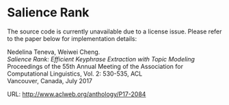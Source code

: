 # Salience Rank

The source code is currently unavailable due to a license issue. Please refer to the paper below for implementation details:

Nedelina Teneva, Weiwei Cheng.\
_Salience Rank: Efficient Keyphrase Extraction with Topic Modeling_\
Proceedings of the 55th Annual Meeting of the Association for Computational Linguistics, Vol. 2: 530-535, ACL\
Vancouver, Canada, July 2017

URL: http://www.aclweb.org/anthology/P17-2084
